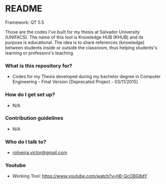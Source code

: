 # README #

Framework: QT 5.5

Those are the codes I've built for my thesis at Salvador University (UNIFACS). The name of this tool is Knowledge HUB (KHUB) and its purpose is educational. The idea is to share references (knowledge) between students inside or outside the classroom, thus helping students's learning or professors's teaching.

### What is this repository for? ###

* Codes for my Thesis developed during my bachelor degree in Computer Engineering - Final Version [Deprecated Project - 03/11/2015]

### How do I get set up? ###

* N/A

### Contribution guidelines ###

* N/A

### Who do I talk to? ###

* roliveira.victor@gmail.com

### Youtube ###

* Working Tool: https://www.youtube.com/watch?v=hB-QcOBG8dY